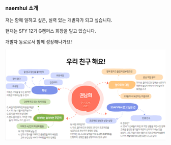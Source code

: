 ### naemhui 소개

저는 함께 일하고 싶은, 실력 있는 개발자가 되고 싶습니다.

현재는 SFY 12기 G캠퍼스 회장을 맡고 있습니다.

개발자 동료로서 함께 성장해나가요!


![image](image/image.png)
